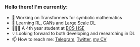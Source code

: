 ### Hello there! I'm currently:

<!-- **Kirili4ik/Kirili4ik** is a ✨ _special_ ✨ repository because its `README.md` (this file) appears on your GitHub profile. -->

- 🔬 Working on Transformers for symbolic mathematics
- 🌱 Learning [RL](https://github.com/yandexdataschool/Practical_RL), [GANs](https://github.com/HSE-LAMBDA/HSE_DeepGenModels) and [Large Scale DL](http://wiki.cs.hse.ru/%D0%9C%D0%B0%D1%88%D0%B8%D0%BD%D0%BD%D0%BE%D0%B5_%D0%BE%D0%B1%D1%83%D1%87%D0%B5%D0%BD%D0%B8%D0%B5_%D0%BD%D0%B0_%D0%B1%D0%BE%D0%BB%D1%8C%D1%88%D0%B8%D1%85_%D0%B4%D0%B0%D0%BD%D0%BD%D1%8B%D1%85_2021)
- 👨🏻‍🎓 A 4th year student at [BCS HSE](https://cs.hse.ru/en/)
- 💡 Looking forward to both developing and researching in DL  
- 📫 How to reach me: [Telegram](https://t.me/Kirili4ik), [Twitter](https://twitter.com/kirili4ik), [my CV](https://github.com/Kirili4ik/pres-n-articles/blob/master/CV_Kirill_Gelvan.pdf)


<!-- ### 📊 GitHub Stats:
![Kirillasdsadsad's github stats](https://github-readme-stats.vercel.app/api?username=Kirili4ik&show_icons=true&theme=dark&count_private=true&include_all_commits=true&hide=issues,prs)  -->
<!-- -->

<!-- ### 📕 Latest Blog posts: -->
<!-- BLOG-POST-LIST:START -->
<!-- - [NAME](LINK) -->
<!-- BLOG-POST-LIST:END -->
